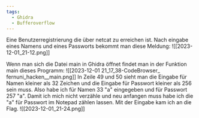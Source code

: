 ```yaml
---
tags:
  - Ghidra
  - Bufferoverflow
---
```


Eine Benutzerregistrierung die über netcat zu erreichen ist.
Nach eingabe eines Namens und eines Passworts bekommt man diese Meldung:
![[2023-12-01_21-12.png]]

Wenn man sich die Datei main in Ghidra öffnet  findet man in der Funktion main dieses Programm:
![[2023-12-01 21_17_38-CodeBrowser_ fernuni_hacken__main.png]]
In Zeile 49 und 50 sieht man die Eingabe für Namen kleiner als 32 Zeichen und die Eingabe für Passwort kleiner als 256 sein muss.
Also habe ich für Namen 33 "a" eingegeben und für Passwort 257 "a".
Damit ich mich nicht verzähle und neu anfangen muss habe ich die "a" für Passwort im Notepad zählen lassen.
Mit der Eingabe kam ich an die Flag.
 ![[2023-12-01_21-24.png]]
 